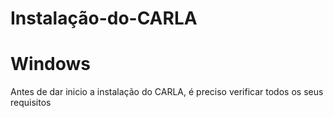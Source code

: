 # Instalação-do-CARLA

# Windows
Antes de dar inicio a instalação do CARLA, é preciso verificar todos os seus requisitos
